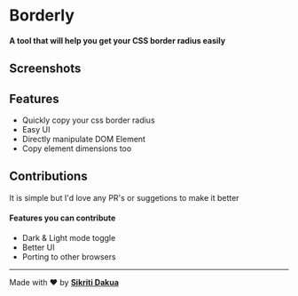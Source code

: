 # Borderly

#### A tool that will help you get your CSS border radius easily

## Screenshots

## Features

-   Quickly copy your css border radius
-   Easy UI
-   Directly manipulate DOM Element
-   Copy element dimensions too

## Contributions

It is simple but I'd love any PR's or suggetions to make it better

#### Features you can contribute

-   Dark & Light mode toggle
-   Better UI
-   Porting to other browsers

---

Made with ❤️ by **[Sikriti Dakua](https://twitter.com/DevLoop01)**
